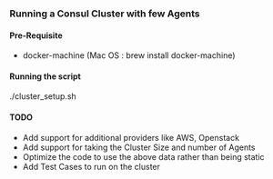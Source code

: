 ### Running a Consul Cluster with few Agents

#### Pre-Requisite

- docker-machine (Mac OS : brew install docker-machine)

#### Running the script

./cluster_setup.sh

#### TODO

- Add support for additional providers like AWS, Openstack
- Add support for taking the Cluster Size and number of Agents
- Optimize the code to use the above data rather than being static
- Add Test Cases to run on the cluster
